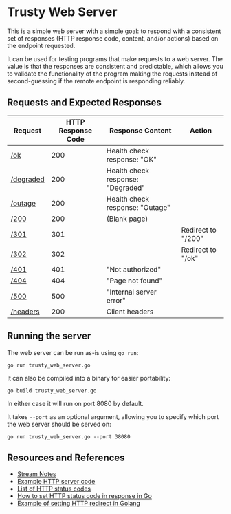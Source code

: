 # Trusty Web Server

This is a simple web server with a simple goal: to respond with a consistent set of responses (HTTP response code, content, and/or actions) based on the endpoint requested.

It can be used for testing programs that make requests to a web server. The value is that the responses are consistent and predictable, which allows you to validate the functionality of the program making the requests instead of second-guessing if the remote endpoint is responding reliably.

## Requests and Expected Responses

| Request | HTTP Response Code | Response Content | Action |
| --- | --- | --- | --- |
| [/ok](http://localhost:8080/ok) | 200 | Health check response: "OK" |  |
| [/degraded](http://localhost:8080/degraded) | 200 | Health check response: "Degraded" |  |
| [/outage](http://localhost:8080/outage) | 200 | Health check response: "Outage" |  |
| [/200](http://localhost:8080/200) | 200 | (Blank page) |  |
| [/301](http://localhost:8080/301) | 301 | | Redirect to "/200" |
| [/302](http://localhost:8080/302) | 302 | | Redirect to "/ok" |
| [/401](http://localhost:8080/401) | 401 | "Not authorized" |  |
| [/404](http://localhost:8080/404) | 404 | "Page not found" |  |
| [/500](http://localhost:8080/500) | 500 | "Internal server error" |  |
| [/headers](http://localhost:8080/headers) | 200 | Client headers |  |

## Running the server

The web server can be run as-is using `go run`:

```text
go run trusty_web_server.go
```

It can also be compiled into a binary for easier portability:

```text
go build trusty_web_server.go
```

In either case it will run on port 8080 by default.

It takes `--port` as an optional argument, allowing you to specify which port the web server should be served on:

```text
go run trusty_web_server.go --port 38080
```

## Resources and References

* [Stream Notes](https://github.com/conflabermits/Scripts/blob/main/stream/pilot/002/notes.md)
* [Example HTTP server code](https://gobyexample.com/http-servers)
* [List of HTTP status codes](https://en.wikipedia.org/wiki/List_of_HTTP_status_codes)
* [How to set HTTP status code in response in Go](https://golangbyexample.com/set-http-status-code-golang/)
* [Example of setting HTTP redirect in Golang](https://gist.github.com/hSATAC/5343225)
